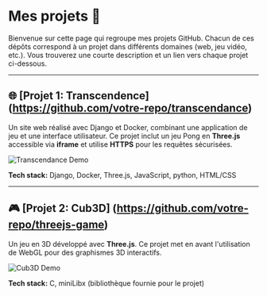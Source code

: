 # Mes projets 🎨

Bienvenue sur cette page qui regroupe mes projets GitHub. Chacun de ces dépôts correspond à un projet dans différents domaines (web, jeu vidéo, etc.). Vous trouverez une courte description et un lien vers chaque projet ci-dessous.

---

## 🌐 [Projet 1: Transcendence] (https://github.com/votre-repo/transcendance)
Un site web réalisé avec Django et Docker, combinant une application de jeu et une interface utilisateur. Ce projet inclut un jeu Pong en **Three.js** accessible via **iframe** et utilise **HTTPS** pour les requêtes sécurisées.

![Transcendance Demo](https://your-image-link.png)

**Tech stack:** Django, Docker, Three.js, JavaScript, python, HTML/CSS

---

## 🎮 [Projet 2: Cub3D] (https://github.com/votre-repo/threejs-game)
Un jeu en 3D développé avec **Three.js**. Ce projet met en avant l'utilisation de WebGL pour des graphismes 3D interactifs.

![Cub3D Demo](https://your-image-link.png)

**Tech stack:** C, miniLibx (bibliothèque fournie pour le projet)
